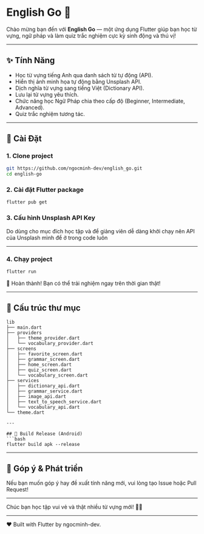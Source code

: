 # English Go 🌟

Chào mừng bạn đến với **English Go** — một ứng dụng Flutter giúp bạn học từ vựng, ngữ pháp và làm quiz trắc nghiệm cực kỳ sinh động và thú vị!

---

## ✨ Tính Năng

- Học từ vựng tiếng Anh qua danh sách từ tự động (API).
- Hiển thị ảnh minh họa tự động bằng Unsplash API.
- Dịch nghĩa từ vựng sang tiếng Việt (Dictionary API).
- Lưu lại từ vựng yêu thích.
- Chức năng học Ngữ Pháp chia theo cấp độ (Beginner, Intermediate, Advanced).
- Quiz trắc nghiệm tương tác.

---

## 🚀 Cài Đặt

### 1. Clone project
```bash
git https://github.com/ngocminh-dev/english_go.git
cd english-go
```

### 2. Cài đặt Flutter package
```bash
flutter pub get
```

### 3. Cấu hình Unsplash API Key
Do dùng cho mục đích học tập và để giảng viên dễ dàng khởi chạy 
nên API của Unsplash mình để ở trong code luôn

---

### 4. Chạy project
```bash
flutter run
```

🎉 Hoàn thành! Bạn có thể trải nghiệm ngay trên thời gian thật!

---

## 🏢 Cấu trúc thư mục

```
lib
├── main.dart
├── providers
│   ├── theme_provider.dart
│   └── vocabulary_provider.dart
├── screens
│   ├── favorite_screen.dart
│   ├── grammar_screen.dart
│   ├── home_screen.dart
│   ├── quiz_screen.dart
│   └── vocabulary_screen.dart
├── services
│   ├── dictionary_api.dart
│   ├── grammar_service.dart
│   ├── image_api.dart
│   ├── text_to_speech_service.dart
│   └── vocabulary_api.dart
└── theme.dart

---

## 🔧 Build Release (Android)
```bash
flutter build apk --release
```

---

## 🌟 Góp ý & Phát triển

Nếu bạn muốn góp ý hay đề xuất tính năng mới, vui lòng tạo Issue hoặc Pull Request!

---

Chúc bạn học tập vui vẻ và thật nhiều từ vựng mới! 🚀🌟

---

❤️ Built with Flutter by ngocminh-dev.

